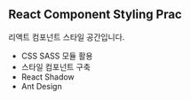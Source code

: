 ## React Component Styling Prac

리액트 컴포넌트 스타일 공간입니다.

- CSS SASS 모듈 활용
- 스타일 컴포넌트 구축
- React Shadow
- Ant Design
